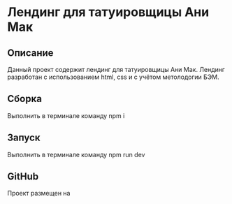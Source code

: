 # Лендинг для татуировщицы Ани Мак
## Описание
Данный проект содержит лендинг для татуировщицы Ани Мак. Лендинг разработан с использованием html, css и с учётом метолодогии БЭМ.

## Сборка
Выполнить в терминале команду npm i

## Запуск
Выполнить в терминале команду npm run dev

## GitHub
Проект размещен на 
